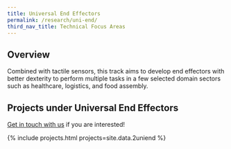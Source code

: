 ```yaml
---
title: Universal End Effectors
permalink: /research/uni-end/
third_nav_title: Technical Focus Areas
---
```

## Overview  
Combined with tactile sensors, this track aims to develop end effectors with better dexterity to perform multiple tasks in a few selected domain sectors such as healthcare, logistics, and food assembly.

## Projects under Universal End Effectors

[Get in touch with us](/contact-us/) if you are interested!

{% include projects.html projects=site.data.2uniend %}